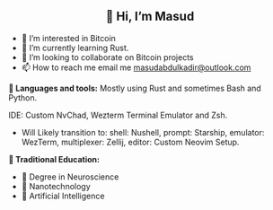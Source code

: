 



  <h2 align="center">👋 Hi, I’m Masud</h2>

- 👀 I’m interested in Bitcoin
- 🌱 I’m currently learning Rust.
- 💞️ I’m looking to collaborate on Bitcoin projects
- 📫 How to reach me email me masudabdulkadir@outlook.com


**🔧 Languages and tools:**
Mostly using Rust and sometimes Bash and Python.

IDE: Custom NvChad, Wezterm Terminal Emulator and Zsh.
- Will Likely transition to:
  shell: Nushell,
  prompt: Starship,
  emulator: WezTerm,
  multiplexer: Zellij,
  editor: Custom Neovim Setup.

**📓 Traditional Education:**
- 🧠 Degree in Neuroscience 
- 🔬 Nanotechnology
- 🤖 Artificial Intelligence 
<!---
masud-abdulkadir/masud-abdulkadir is a ✨ special ✨ repository because its `README.md` (this file) appears on your GitHub profile.
You can click the Preview link to take a look at your changes.
--->
